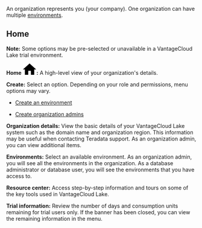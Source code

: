 An organization represents you (your company). One organization can have multiple [environments](sbt1640280496980.md).

## Home


**Note:** Some options may be pre-selected or unavailable in a VantageCloud Lake trial environment.

**Home** ![House icon.](Images/cxp1588894410855.svg)**:** A high-level view of your organization's details.

**Create:** Select an option. Depending on your role and permissions, menu options may vary.

-   [Create an environment](qiv1640281527006.md)


-   [Create organization admins](hrv1640281410572.md)


**Organization details:** View the basic details of your VantageCloud Lake system such as the domain name and organization region. This information may be useful when contacting Teradata support. As an organization admin, you can view additional items.

**Environments:** Select an available environment. As an organization admin, you will see all the environments in the organization. As a database administrator or database user, you will see the environments that you have access to.

**Resource center:** Access step-by-step information and tours on some of the key tools used in VantageCloud Lake.

**Trial information:** Review the number of days and consumption units remaining for trial users only. If the banner has been closed, you can view the remaining information in the menu.

